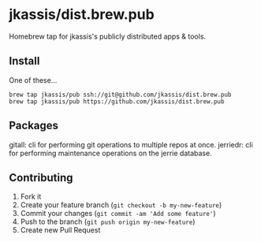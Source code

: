 jkassis/dist.brew.pub
=====================
Homebrew tap for jkassis's publicly distributed apps & tools.

## Install

One of these...
```
brew tap jkassis/pub ssh://git@github.com/jkassis/dist.brew.pub
brew tap jkassis/pub https://github.com/jkassis/dist.brew.pub
```

## Packages

gitall: cli for performing git operations to multiple repos at once.
jerriedr: cli for performing maintenance operations on the jerrie database.


## Contributing

1. Fork it
1. Create your feature branch (`git checkout -b my-new-feature`)
1. Commit your changes (`git commit -am 'Add some feature'`)
1. Push to the branch (`git push origin my-new-feature`)
1. Create new Pull Request


